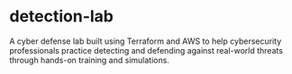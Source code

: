 # detection-lab
A cyber defense lab built using Terraform and AWS to help cybersecurity professionals practice detecting and defending against real-world threats through hands-on training and simulations.
